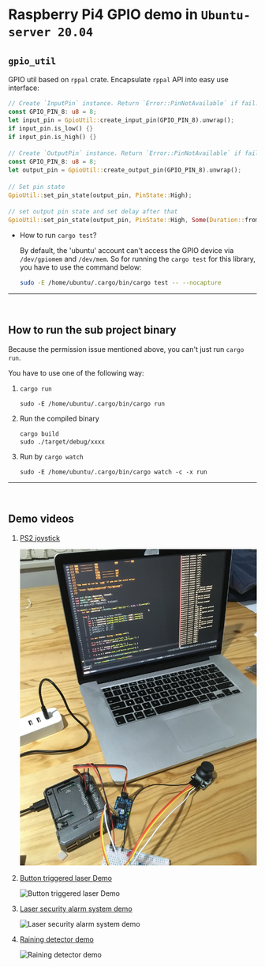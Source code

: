 # Raspberry Pi4 **GPIO** demo in `Ubuntu-server 20.04`

## `gpio_util`
GPIO util based on `rppal` crate. Encapsulate `rppal` API into easy use interface:


```rust
// Create `InputPin` instance. Return `Error::PinNotAvailable` if fail.
const GPIO_PIN_8: u8 = 8;
let input_pin = GpioUtil::create_input_pin(GPIO_PIN_8).unwrap();
if input_pin.is_low() {}
if input_pin.is_high() {}

// Create `OutputPin` instance. Return `Error::PinNotAvailable` if fail.
const GPIO_PIN_8: u8 = 8;
let output_pin = GpioUtil::create_output_pin(GPIO_PIN_8).unwrap();

// Set pin state
GpioUtil::set_pin_state(output_pin, PinState::High);

// set output pin state and set delay after that
GpioUtil::set_pin_state(output_pin, PinState::High, Some(Duration::from_secs(1)));

```

- How to run `cargo test`?
    
    By default, the 'ubuntu' account can't access the GPIO device via 
`/dev/gpiomem` and `/dev/mem`. So for running the `cargo test` for this 
library, you have to use the command below:

    ```bash
    sudo -E /home/ubuntu/.cargo/bin/cargo test -- --nocapture
    ```

<hr><br>


## How to run the sub project binary

Because the permission issue mentioned above, you can't just run `cargo run`.

You have to use one of the following way:

1. `cargo run`

    ```
    sudo -E /home/ubuntu/.cargo/bin/cargo run
    ```

2. Run the compiled binary

    ```
    cargo build
    sudo ./target/debug/xxxx
    ```

3. Run by `cargo watch`

    ```
    sudo -E /home/ubuntu/.cargo/bin/cargo watch -c -x run
    ```

<hr><br>

## Demo videos

1. [PS2 joystick](ps2-joystick-with-8591/src/main.rs)

    ![PS2 joystick](preview-videos/ps2-joystick.jpg)

2. [Button triggered laser Demo](button-control-laser/src/main.rs)

    ![Button triggered laser Demo](preview-videos/button-triggered-laser.gif)

3. [Laser security alarm system demo](laser-security-system-demo/src/main.rs)

    ![Laser security alarm system demo](preview-videos/laser-security-alarm-system.gif)

4. [Raining detector demo](raining-detector-with-8591/src/main.rs)

    ![Raining detector demo](preview-videos/raining-detector.gif)

